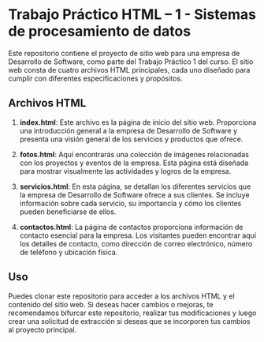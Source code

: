 # Trabajo Práctico HTML – 1 - Sistemas de procesamiento de datos

Este repositorio contiene el proyecto de sitio web para una empresa de Desarrollo de Software, como parte del Trabajo Práctico 1 del curso. El sitio web consta de cuatro archivos HTML principales, cada uno diseñado para cumplir con diferentes especificaciones y propósitos.

## Archivos HTML

1. **index.html**: Este archivo es la página de inicio del sitio web. Proporciona una introducción general a la empresa de Desarrollo de Software y presenta una visión general de los servicios y productos que ofrece.

2. **fotos.html**: Aquí encontrarás una colección de imágenes relacionadas con los proyectos y eventos de la empresa. Esta página está diseñada para mostrar visualmente las actividades y logros de la empresa.

3. **servicios.html**: En esta página, se detallan los diferentes servicios que la empresa de Desarrollo de Software ofrece a sus clientes. Se incluye información sobre cada servicio, su importancia y cómo los clientes pueden beneficiarse de ellos.

4. **contactos.html**: La página de contactos proporciona información de contacto esencial para la empresa. Los visitantes pueden encontrar aquí los detalles de contacto, como dirección de correo electrónico, número de teléfono y ubicación física.

## Uso

Puedes clonar este repositorio para acceder a los archivos HTML y el contenido del sitio web. Si deseas hacer cambios o mejoras, te recomendamos bifurcar este repositorio, realizar tus modificaciones y luego crear una solicitud de extracción si deseas que se incorporen tus cambios al proyecto principal.
